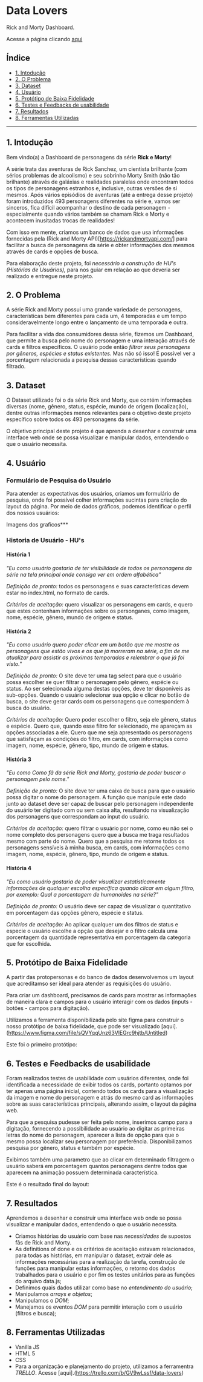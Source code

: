 # Data Lovers

Rick and Morty Dashboard.

Acesse a página clicando [aqui](https://alessandramarinho.github.io/SAP004-data-lovers/src/)

## Índice

* [1. Intodução](#1-introdução)
* [2. O Problema](#2-o-Problema)
* [3. Dataset](#3-dataset)
* [4. Usuário](#4-usuário)
* [5. Protótipo de Baixa Fidelidade](#5-protótipo-de-baixa-fidelidade)
* [6. Testes e Feedbacks de usabilidade](#6-testes-e-feedbacks-de-usabilidade)
* [7. Resultados](#7-resultados)
* [8. Ferramentas Utilizadas](#8-ferramentas-utilizadas)

***

## 1. Intodução

Bem vindo(a) a Dashboard de personagens da série **Rick e Morty**!

A série trata das aventuras de Rick Sanchez, um cientista brilhante (com sérios problemas de alcoolismo) e seu sobrinho Morty Smith (não tão brilhante) através de galáxias e realidades paralelas onde encontram todos os tipos de personagens estranhos e, inclusive, outras versões de si mesmos. Após vários episódios de aventuras (até a entrega desse projeto) foram introduzidos 493 personagens diferentes na série e, vamos ser sinceros, fica difícil acompanhar o destino de cada personagem - especialmente quando vários também se chamam Rick e Morty e acontecem inusitadas trocas de realidades!

Com isso em mente, criamos um banco de dados que usa informações fornecidas pela (Rick and Morty API)[https://rickandmortyapi.com/] para facilitar a busca de personagens da série e obter informações dos mesmos através de cards e opções de busca.

Para elaboração deste projeto, foi _necessário a construção de HU's (Histórias de Usuários),_ para nos guiar em relação ao que deveria ser realizado e entregue neste projeto.

## 2. O Problema

A série Rick and Morty possui uma grande variedade de personagens, características bem diferentes para cada um, 4 temporadas e um tempo consideravelmente longo entre o lançamento de uma temporada e outra.

Para facilitar a vida dos consumidores dessa série, fizemos um Dashboard, que permite a busca pelo nome do personagem e uma interação através de cards e filtros específicos. O usuário pode então _filtrar seus personagens por gêneros, espécies e status existentes_. Mas não só isso! É possível ver a porcentagem relacionada a pesquisa dessas características quando filtrado.

## 3. Dataset

O Dataset utilizado foi o da série Rick and Morty, que contém informações diversas (nome, gênero, status, espécie, mundo de origem (localização), dentre outras informações menos relevantes para o objetivo deste projeto específico sobre todos os 493 personagens da série.

O objetivo principal deste projeto é que aprenda a desenhar e construir uma interface web onde se possa visualizar e manipular dados, entendendo o que o usuário necessita.

## 4. Usuário

### Formulário de Pesquisa do Usuário

Para atender as expectativas dos usuários, criamos um formulário de pesquisa, onde foi possível colher informações sucintas para criação do layout da página. Por meio de dados gráficos, podemos identificar o perfil dos nossos usuários:

Imagens dos graficos***



### Historia de Usuário - HU's

#### História 1
_"Eu como usuário gostaria de ter visibilidade de todos os personagens da série na tela principal onde consiga ver em ordem alfabética"_

*Definição de pronto:* todos os personagens e suas características devem estar no index.html, no formato de cards.

*Critérios de aceitação:* quero visualizar os personagens em cards, e quero que estes contenham informações sobre os personganes, como imagem, nome, espécie, gênero, mundo de origem e status.

#### História 2

_"Eu como usuário quero poder clicar em um botão que me mostre os personagens que estão vivos e os que já morreram na série, a fim de me atualizar para assistir as próximas temporadas e relembrar o que já foi visto."_

*Definição de pronto:* O site deve ter uma tag select para que o usuário possa escolher se quer filtrar o personagem pelo gênero, espécie ou status. Ao ser selecionada alguma destas opções, deve ter disponíveis as sub-opções. Quando o usuário selecionar sua opção e clicar no botão de busca, o site deve gerar cards com os personagens que correspondem à busca do usuário.

*Critérios de aceitação:* Quero poder escolher o filtro, seja ele gênero, status e espécie. Quero que, quando esse filtro for selecionado, me apareçam as opções associadas a ele. Quero que me seja apresentado os personagens que satisfaçam as condições do filtro, em cards, com informações como imagem, nome, espécie, gênero, tipo, mundo de origem e status.

#### História 3

_"Eu como Como fã da série Rick and Morty, gostaria de poder buscar o personagem pelo nome."_

*Definição de pronto:* O site deve ter uma caixa de busca para que o usuário possa digitar o nome do personagem. A função que manipule este dado junto ao dataset deve ser capaz de buscar pelo personagem independente do usuário ter digitado com ou sem caixa alta, resultando na visualização dos personagens que correspondam ao input do usuário.

*Critérios de aceitação:* quero filtrar o usuário por nome, como eu não sei o nome completo dos personagens quero que a busca me traga resultados mesmo com parte do nome. Quero que a pesquisa me retorne todos os personagens sensíveis à minha busca, em cards, com informações como imagem, nome, espécie, gênero, tipo, mundo de origem e status.

#### História 4

_"Eu como usuário gostaria de poder visualizar estatisticamente informações de qualquer escolha específica quando clicar em algum filtro, por exemplo: Qual a porcentagem de humanoides na série?"_

*Definição de pronto:* O usuário deve ser capaz de visualizar o quantitativo em porcentagem das opções gênero, espécie e status.

*Critérios de aceitação:* Ao aplicar qualquer um dos filtros de status e especie o usuário escolhe a opção que desejar e o filtro calcula uma porcentagem da quantidade representativa em porcentagem da categoria que for escolhida.

## 5. Protótipo de Baixa Fidelidade

A partir das protopersonas e do banco de dados desenvolvemos um layout que acreditamso ser ideal para atender as requisições do usuário.

Para criar um dashboard, precisamos de cards para mostrar as informações de maneira clara e campos para o usuário interagir com os dados (inputs - botões - campos para digitação).

Utilizamos a ferramenta disponibilizada pelo site figma para construir o nosso protótipo de baixa fidelidade, que pode ser visualizado [aqui].(https://www.figma.com/file/sQVYqqUnz63VlEGrc9hjtb/Untitled)

Este foi o primeiro protótipo:

## 6. Testes e Feedbacks de usabilidade

Foram realizados testes de usabilidade com usuários diferentes, onde foi identificada a necessidade de exibir todos os cards, portanto optamos por ter apenas uma página inicial, contendo todos os cards para a visualização da imagem e nome do personagem e atrás do mesmo card as informações sobre as suas características principais, alterando assim, o layout da página web.

Para que a pesquisa pudesse ser feita pelo nome, inserimos campo para a digitação, fornecendo a possibilidade ao usuário ao digitar as primeiras letras do nome do personagem, aparecer a lista de opção para que o mesmo possa localizar seu personagem por preferência. Disponibilizamos pesquisa por gênero, status e também por espécie. 

Exibimos também uma parametro que ao clicar em determinado filtragem o usuário saberá em porcentagem quantos personagens dentre todos que aparecem na animação possuem determinada característica.

Este é o resultado final do layout:

## 7. Resultados

Aprendemos a desenhar e construir uma interface web onde se possa visualizar e manipular dados, entendendo o que o usuário necessita.

* Criamos histórias do usuário com base nas *necessidades*  de supostos fãs de Rick and Morty.
* As definitions of done e os critérios de aceitação estavam relacionados, para todas as histórias, em manipular o dataset, extrair dele as informações necessárias para a realização da tarefa, construção de funções para manipular estas informações, o retorno dos dados trabalhados para o usuário e por fim os testes unitários para as funções do arquivo data.js;
* Definimos quais dados utilizar como base no *entendimento do usuário*;
* Manipulamos *arrays e objetos*;
* Manipulamos o *DOM*;
* Manejamos os eventos *DOM* para permitir interação com o usuário (filtros e busca);

## 8. Ferramentas Utilizadas

* Vanilla JS
* HTML 5
* CSS
* Para a organização e planejamento do projeto, utilizamos a ferramentra *TRELLO*. Acesse [aqui].(https://trello.com/b/GV9wLssf/data-lovers)